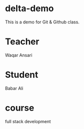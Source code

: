 # delta-demo
This is a demo for Git &amp; Github class.
# Teacher
Waqar Ansari
# Student
 Babar Ali
# course
full stack development 